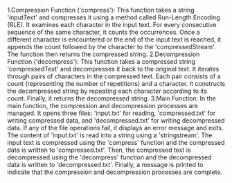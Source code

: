 1.Compression Function ('compress'):
This function takes a string 'inputText' and compresses it using a method called Run-Length Encoding (RLE).
It examines each character in the input text.
For every consecutive sequence of the same character, it counts the occurrences.
Once a different character is encountered or the end of the input text is reached, it appends the count followed by the character to the 'compressedStream'.
The function then returns the compressed string.
2.Decompression Function ('decompress'):
This function takes a compressed string 'compressedText' and decompresses it back to the original text.
It iterates through pairs of characters in the compressed text.
Each pair consists of a count (representing the number of repetitions) and a character.
It constructs the decompressed string by repeating each character according to its count.
Finally, it returns the decompressed string.
3.Main Function:
In the main function, the compression and decompression processes are managed.
It opens three files: 'input.txt' for reading, 'compressed.txt' for writing compressed data, and 'decompressed.txt' for writing decompressed data.
If any of the file operations fail, it displays an error message and exits.
The content of 'input.txt' is read into a string using a 'stringstream'.
The input text is compressed using the 'compress' function and the compressed data is written to 'compressed.txt'.
Then, the compressed text is decompressed using the 'decompress' function and the decompressed data is written to 'decompressed.txt'.
Finally, a message is printed to indicate that the compression and decompression processes are complete.
